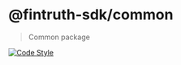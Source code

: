 # @fintruth-sdk/common

> Common package

[![Code Style](https://badgen.net/badge/code%20style/prettier/ff69b4)](https://github.com/prettier/prettier)
